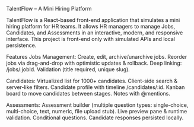 TalentFlow – A Mini Hiring Platform

TalentFlow is a React-based front-end application that simulates a mini hiring platform for HR teams. It allows HR managers to manage Jobs, Candidates, and Assessments in an interactive, modern, and responsive interface.
This project is front-end only with simulated APIs and local persistence.


Features
Jobs Management:
  Create, edit, archive/unarchive jobs.
  Reorder jobs via drag-and-drop with optimistic updates & rollback.
  Deep linking: /jobs/:jobId.
  Validation (title required, unique slug).

Candidates:
  Virtualized list for 1000+ candidates.
  Client-side search & server-like filters.
  Candidate profile with timeline /candidates/:id.
  Kanban board to move candidates between stages.
  Notes with @mentions.

Assessments:
  Assessment builder (multiple question types: single-choice, multi-choice, text, numeric, file upload stub).
  Live preview pane & runtime validation.
  Conditional questions.
  Candidate responses persisted locally.
